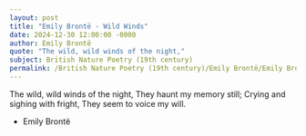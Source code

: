 ```yaml
---
layout: post
title: "Emily Brontë - Wild Winds"
date: 2024-12-30 12:00:00 -0000
author: Emily Brontë
quote: "The wild, wild winds of the night,"
subject: British Nature Poetry (19th century)
permalink: /British Nature Poetry (19th century)/Emily Brontë/Emily Brontë - Wild Winds
---
```


The wild, wild winds of the night,
They haunt my memory still;
Crying and sighing with fright,
They seem to voice my will.

- Emily Brontë
